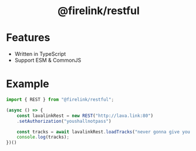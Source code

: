 <div align="center">

  # @firelink/restful

</div>


# Features
- Written in TypeScript
- Support ESM & CommonJS

# Example 

```ts
import { REST } from "@firelink/restful";

(async () => {
    const lavalinkRest = new REST("http://lava.link:80")
    .setAuthorization("youshallnotpass")

    const tracks = await lavalinkRest.loadTracks("never gonna give you up");
    console.log(tracks);
})()
```